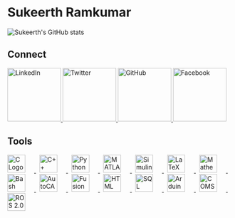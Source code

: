 # Sukeerth Ramkumar

![Sukeerth's GitHub stats](https://github-readme-stats.vercel.app/api?username=Sukeerth-v9474&show_icons=true&theme=dark)
<br>

<!--
[![Top Langs](https://github-readme-stats.vercel.app/api/top-langs/?username=Sukeerth-v9474&layout=compact)](https://github.com/yourusername)
![Your Contributions](https://img.shields.io/github/contributions/Sukeerth-v9474/year)
![GitHub followers](https://img.shields.io/github/followers/Sukeerth-v9474?label=Followers&style=social)
-->

## Connect

<a href="https://www.linkedin.com/in/sukeerth-ramkumar-013300214/" target="_blank">
  <img src="https://img.shields.io/badge/LinkedIn-0077B5?style=for-the-badge&logo=linkedin&logoColor=white" alt="LinkedIn" style="width: 120px;">
</a>

<a href="https://twitter.com/SukeerthR" target="_blank">
  <img src="https://img.shields.io/badge/Twitter-1DA1F2?style=for-the-badge&logo=twitter&logoColor=white" alt="Twitter" style="width: 120px;">
</a>

<a href="https://github.com/Sukeerth-v9474" target="_blank">
  <img src="https://img.shields.io/badge/GitHub-181717?style=for-the-badge&logo=github&logoColor=white" alt="GitHub" style="width: 120px;">
</a>

<a href="https://www.facebook.com/profile.php?id=100084777442105" target="_blank">
  <img src="https://img.shields.io/badge/Facebook-1877F2?style=for-the-badge&logo=facebook&logoColor=white" alt="Facebook" style="width: 120px;">
</a>

## Tools

<a href="https://en.wikipedia.org/wiki/C_(programming_language)" target="_blank">
  <img src="https://upload.wikimedia.org/wikipedia/commons/1/19/C_Logo.png" alt="C Logo" style="width: 40px; margin-right: 20px;">
</a>&nbsp;

<a href="https://en.wikipedia.org/wiki/C%2B%2B" target="_blank">
  <img src="https://upload.wikimedia.org/wikipedia/commons/1/18/ISO_C%2B%2B_Logo.svg" alt="C++ Logo" style="width: 40px; margin-right: 20px;">
</a>&nbsp;

<a href="https://www.python.org/" target="_blank">
  <img src="https://upload.wikimedia.org/wikipedia/commons/c/c3/Python-logo-notext.svg" alt="Python Logo" style="width: 40px; margin-right: 20px;">
</a>&nbsp;

<a href="https://www.mathworks.com/products/matlab.html" target="_blank">
  <img src="https://upload.wikimedia.org/wikipedia/commons/2/21/Matlab_Logo.png" alt="MATLAB Logo" style="width: 40px; margin-right: 20px;">
</a>&nbsp;

<a href="https://www.mathworks.com/products/simulink.html" target="_blank">
  <img src="https://www.mathworks.com/etc.clientlibs/mathworks/clientlibs/clientcore/images/logo-mathworks.svg" alt="Simulink Logo" style="width: 40px; margin-right: 20px;">
</a>&nbsp;

<a href="https://www.latex-project.org/" target="_blank">
  <img src="https://commons.wikimedia.org/wiki/File:LaTeX_logo.svg" alt="LaTeX Logo" style="width: 40px; margin-right: 20px;">
</a>&nbsp;

<a href="https://www.wolfram.com/mathematica/" target="_blank">
  <img src="https://www.wolfram.com/systems-modeler/img/M-logo.png" alt="Mathematica Logo" style="width: 40px; margin-right: 20px;">
</a>&nbsp;

<a href="https://www.gnu.org/software/bash/" target="_blank">
  <img src="https://commons.wikimedia.org/wiki/File:Bash_Logo_Colored.svg" alt="Bash Logo" style="width: 40px; margin-right: 20px;">
</a>&nbsp;

<a href="https://www.autodesk.com/products/autocad/overview" target="_blank">
  <img src="https://www.autodesk.com/sites/all/themes/autodesk_subtheme/logo.png" alt="AutoCAD Logo" style="width: 40px; margin-right: 20px;">
</a>&nbsp;

<a href="https://www.autodesk.com/products/fusion-360/overview" target="_blank">
  <img src="https://www.autodesk.com/sites/all/themes/autodesk_subtheme/logo.png" alt="Fusion 360 Logo" style="width: 40px; margin-right: 20px;">
</a>&nbsp;

<a href="https://developer.mozilla.org/en-US/docs/Web/HTML" target="_blank">
  <img src="https://www.w3.org/html/logo/downloads/HTML5_Logo_512.png" alt="HTML Logo" style="width: 40px; margin-right: 20px;">
</a>&nbsp;

<a href="https://www.w3schools.com/sql/" target="_blank">
  <img src="https://upload.wikimedia.org/wikipedia/commons/9/99/Unofficial_SQL_logo_variant_with_title.png" alt="SQL Logo" style="width: 40px; margin-right: 20px;">
</a>&nbsp;

<a href="https://www.arduino.cc/" target="_blank">
  <img src="https://upload.wikimedia.org/wikipedia/commons/8/87/Arduino_Logo.svg" alt="Arduino Logo" style="width: 40px; margin-right: 20px;">
</a>&nbsp;

<a href="https://www.comsol.com/" target="_blank">
  <img src="https://www.comsol.com/multiphysics.png" alt="COMSOL Logo" style="width: 40px; margin-right: 20px;">
</a>&nbsp;

<a href="https://index.ros.org/doc/ros2/" target="_blank">
  <img src="https://upload.wikimedia.org/wikipedia/commons/b/bb/Ros_logo.svg" alt="ROS 2.0 Logo" style="width: 40px; margin-right: 20px;">
</a>



